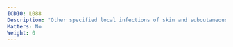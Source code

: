 ```yaml
---
ICD10: L088
Description: "Other specified local infections of skin and subcutaneous tissue"
Matters: No
Weight: 0
---
```

